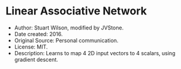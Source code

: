 # Linear Associative Network

* Author: Stuart Wilson, modified by JVStone.
* Date created: 2016.
* Original Source: Personal communication.
* License: MIT.
* Description: Learns to map 4 2D input vectors to 4 scalars, using gradient descent.
